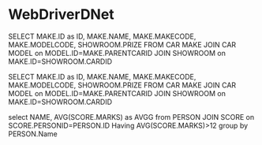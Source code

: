 WebDriverDNet
=============

SELECT
  MAKE.ID as ID,
  MAKE.NAME,
  MAKE.MAKECODE,
  MAKE.MODELCODE,
  SHOWROOM.PRIZE
FROM
  CAR MAKE JOIN CAR MODEL on MODEL.ID=MAKE.PARENTCARID JOIN SHOWROOM on MAKE.ID=SHOWROOM.CARDID



SELECT
  MAKE.ID as ID,
  MAKE.NAME,
  MAKE.MAKECODE,
  MAKE.MODELCODE,
  SHOWROOM.PRIZE
FROM
  CAR MAKE JOIN CAR MODEL on MODEL.ID=MAKE.PARENTCARID JOIN SHOWROOM on MAKE.ID=SHOWROOM.CARDID	



select NAME, AVG(SCORE.MARKS) as AVGG from PERSON JOIN SCORE on SCORE.PERSONID=PERSON.ID Having AVG(SCORE.MARKS)>12 group by PERSON.Name
